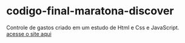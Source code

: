# codigo-final-maratona-discover
Controle de gastos criado em um estudo de Html e Css e JavaScript.
[acesse o site aqui](https://mateusherculano01.github.io/codigo-final-maratona-discover/#)
